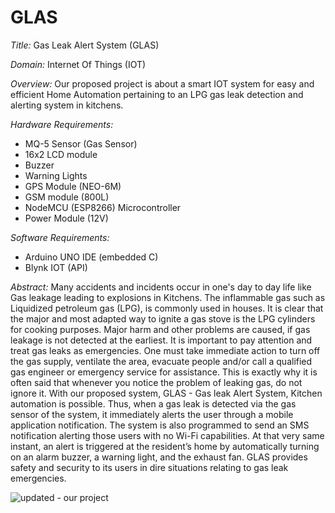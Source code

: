 # GLAS
*Title:* Gas Leak Alert System (GLAS)

*Domain:* Internet Of Things (IOT)

*Overview:* Our proposed project is about a smart IOT system for easy and efficient Home Automation pertaining to an LPG gas leak detection and alerting system in kitchens. 

*Hardware Requirements:*
- MQ-5 Sensor (Gas Sensor)
- 16x2 LCD module 
- Buzzer
- Warning Lights
- GPS Module (NEO-6M)
- GSM module (800L)
- NodeMCU (ESP8266) Microcontroller
- Power Module (12V)

*Software Requirements:*
- Arduino UNO IDE (embedded C)
- Blynk IOT (API)

*Abstract:*
Many accidents and incidents occur in one's day to day life like Gas leakage leading to explosions in Kitchens. The inflammable gas such as Liquidized petroleum gas (LPG), is commonly used in houses. It is clear that the major and most adapted way to ignite a gas stove is the LPG cylinders for cooking purposes. Major harm and other problems are caused, if gas leakage is not detected at the earliest. It is important to pay attention and treat gas leaks as emergencies. One must take immediate action to turn off the gas supply, ventilate the area, evacuate people and/or call a qualified gas engineer or emergency service for assistance. This is exactly why it is often said that whenever you notice the problem of leaking gas, do not ignore it. With our proposed system, GLAS - Gas leak Alert System, Kitchen automation is possible. Thus, when a gas leak is detected via the gas sensor of the system, it immediately alerts the user through a mobile application notification. The system is also programmed to send an SMS notification alerting those users with no Wi-Fi capabilities. At that very same instant, an alert is triggered at the resident’s home by automatically turning on an alarm buzzer, a warning light, and the exhaust fan. GLAS provides safety and security to its users in dire situations relating to gas leak emergencies.

![updated - our project](https://github.com/user-attachments/assets/a29a54d6-1869-4dac-81cd-999deed566d8)
